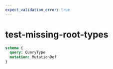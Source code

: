 ```yaml
---
expect_validation_error: true
---
```


# test-missing-root-types

```graphql @server
schema {
  query: QueryType
  mutation: MutationDef
}
```
